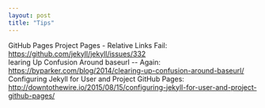 ```yaml
---
layout: post
title: "Tips"
---
```

GitHub Pages Project Pages - Relative Links Fail: <https://github.com/jekyll/jekyll/issues/332>  
learing Up Confusion Around baseurl -- Again: <https://byparker.com/blog/2014/clearing-up-confusion-around-baseurl/>  
Configuring Jekyll for User and Project GitHub Pages: <http://downtothewire.io/2015/08/15/configuring-jekyll-for-user-and-project-github-pages/>
